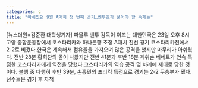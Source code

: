 ```yaml
---
categories: c
title: "아쉬웠던 9월 A매치 첫 번째 경기…벤투호가 풀어야 할 숙제들"
---
```

[뉴스더원=김준환 대학생기자] 파울루 벤투 감독이 이끄는 대한민국은 23일 오후 8시 고양 종합운동장에서 코스타리카와 하나은행 초청 A매치 친선 경기 코스타리카전에서 2-2로 비겼다.한국은 계속해서 점유율을 가져오며 많은 공격을 했지만 마무리가 아쉬웠다. 전반 28분 황희찬의 골이 나왔지만 전반 41분과 후반 18분 제위손 베네트가 연속 득점한 코스타리카에게 역전을 당했다.코스타리카의 역습 공격 몇 차례에 제대로 당한 것이다. 불행 중 다행히 후반 39분, 손흥민의 프리킥 득점으로 경기는 2-2 무승부가 됐다.선수들은 경기 후 자책